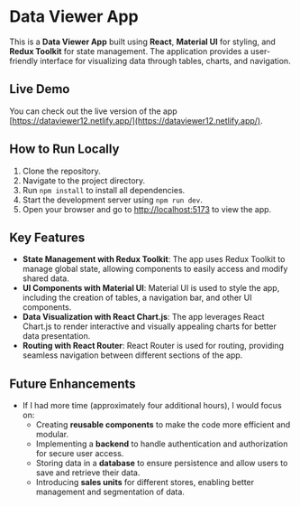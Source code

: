 # Data Viewer App

This is a **Data Viewer App** built using **React**, **Material UI** for styling, and **Redux Toolkit** for state management. The application provides a user-friendly interface for visualizing data through tables, charts, and navigation.

## Live Demo

You can check out the live version of the app [https://dataviewer12.netlify.app/](https://dataviewer12.netlify.app/).

## How to Run Locally

1. Clone the repository.
2. Navigate to the project directory.
3. Run `npm install` to install all dependencies.
4. Start the development server using `npm run dev`.
5. Open your browser and go to [http://localhost:5173](http://localhost:5173) to view the app.

## Key Features

- **State Management with Redux Toolkit**: The app uses Redux Toolkit to manage global state, allowing components to easily access and modify shared data.
- **UI Components with Material UI**: Material UI is used to style the app, including the creation of tables, a navigation bar, and other UI components.
- **Data Visualization with React Chart.js**: The app leverages React Chart.js to render interactive and visually appealing charts for better data presentation.
- **Routing with React Router**: React Router is used for routing, providing seamless navigation between different sections of the app.

## Future Enhancements

- If I had more time (approximately four additional hours), I would focus on:
  - Creating **reusable components** to make the code more efficient and modular.
  - Implementing a **backend** to handle authentication and authorization for secure user access.
  - Storing data in a **database** to ensure persistence and allow users to save and retrieve their data.
  - Introducing **sales units** for different stores, enabling better management and segmentation of data.
